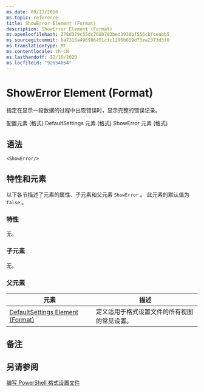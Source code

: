 ```yaml
---
ms.date: 09/13/2016
ms.topic: reference
title: ShowError Element (Format)
description: ShowError Element (Format)
ms.openlocfilehash: 278d379c55dc768b703bed3938bf556cbfceabb5
ms.sourcegitcommit: ba7315a496986451cfc1296b659d73ea2373d3f0
ms.translationtype: MT
ms.contentlocale: zh-CN
ms.lasthandoff: 12/10/2020
ms.locfileid: "92654854"
---
```

# <a name="showerror-element-format"></a>ShowError Element (Format)

指定在显示一段数据的过程中出现错误时，显示完整的错误记录。

配置元素 (格式) DefaultSettings 元素 (格式) ShowError 元素 (格式) 

## <a name="syntax"></a>语法

```scr
<ShowError/>
```

## <a name="attributes-and-elements"></a>特性和元素

以下各节描述了元素的属性、子元素和父元素 `ShowError` 。 此元素的默认值为 `false` 。

### <a name="attributes"></a>特性

无。

### <a name="child-elements"></a>子元素

无。

### <a name="parent-elements"></a>父元素

|元素|描述|
|-------------|-----------------|
|[DefaultSettings Element (Format)](./defaultsettings-element-format.md)|定义适用于格式设置文件的所有视图的常见设置。|

## <a name="remarks"></a>备注

## <a name="see-also"></a>另请参阅

[编写 PowerShell 格式设置文件](./writing-a-powershell-formatting-file.md)
